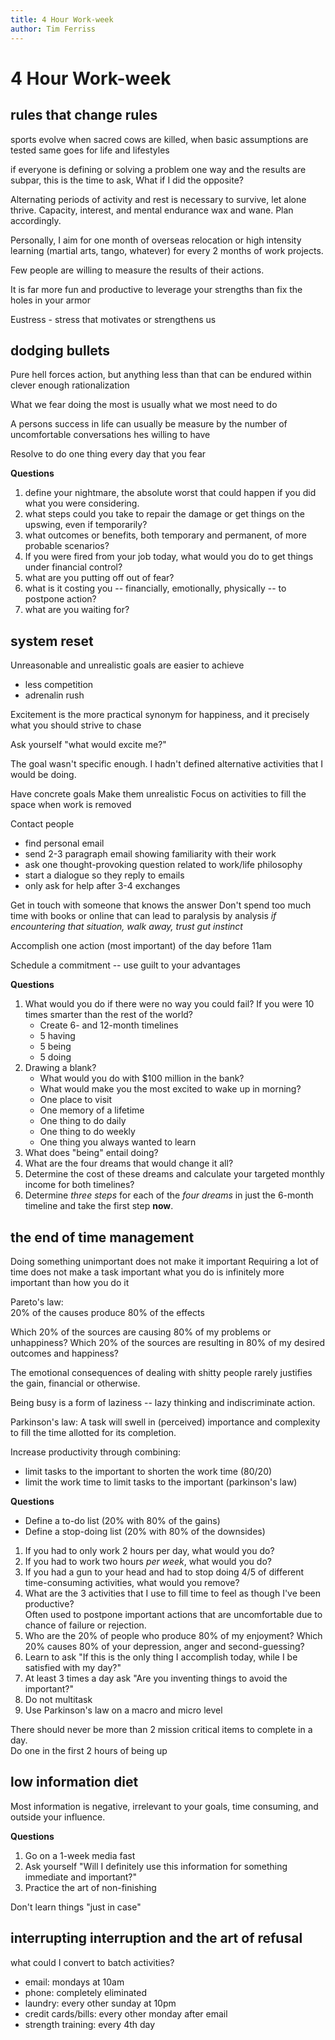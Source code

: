 ```yaml
---
title: 4 Hour Work-week
author: Tim Ferriss
---
```


# 4 Hour Work-week

## rules that change rules

sports evolve when sacred cows are killed, when basic assumptions are tested
same goes for life and lifestyles

if everyone is defining or solving a problem one way and the results are subpar, this is the time to ask, What if I did the opposite?

Alternating periods of activity and rest is necessary to survive, let alone thrive. Capacity, interest, and mental endurance wax and wane. Plan accordingly.

Personally, I aim for one month of overseas relocation or high intensity learning (martial arts, tango, whatever) for every 2 months of work projects.

Few people are willing to measure the results of their actions.

It is far more fun and productive to leverage your strengths than fix the holes in your armor

Eustress - stress that motivates or strengthens us

## dodging bullets

Pure hell forces action, but anything less than that can be endured within clever enough rationalization

What we fear doing the most is usually what we most need to do

A persons success in life can usually be measure by the number of uncomfortable conversations hes willing to have

Resolve to do one thing every day that you fear

__Questions__

1. define your nightmare, the absolute worst that could happen if you did what you were considering.
1. what steps could you take to repair the damage or get things on the upswing, even if temporarily?
1. what outcomes or benefits, both temporary and permanent, of more probable scenarios?
1. If you were fired from your job today, what would you do to get things under financial control?
1. what are you putting off out of fear?
1. what is it costing you -- financially, emotionally, physically -- to postpone action?
1. what are you waiting for?

## system reset

Unreasonable and unrealistic goals are easier to achieve
- less competition
- adrenalin rush

Excitement is the more practical synonym for happiness, and it precisely what you should strive to chase

Ask yourself "what would excite me?"

The goal wasn't specific enough. I hadn't defined alternative activities that I would be doing.

Have concrete goals
Make them unrealistic
Focus on activities to fill the space when work is removed

Contact people
- find personal email
- send 2-3 paragraph email showing familiarity with their work
- ask one thought-provoking question related to work/life philosophy
- start a dialogue so they reply to emails
- only ask for help after 3-4 exchanges

Get in touch with someone that knows the answer
Don't spend too much time with books or online that can lead to paralysis by analysis
_if encountering that situation, walk away, trust gut instinct_

Accomplish one action (most important) of the day before 11am

Schedule a commitment -- use guilt to your advantages

__Questions__

1. What would you do if there were no way you could fail?  If you were 10 times smarter than the rest of the world?
    - Create 6- and 12-month timelines
    - 5 having
    - 5 being
    - 5 doing
1. Drawing a blank?
    - What would you do with $100 million in the bank?
    - What would make you the most excited to wake up in morning?
    - One place to visit
    - One memory of a lifetime
    - One thing to do daily
    - One thing to do weekly
    - One thing you always wanted to learn
1. What does "being" entail doing?
1. What are the four dreams that would change it all?
1. Determine the cost of these dreams and calculate your targeted monthly income for both timelines?
1. Determine _three steps_ for each of the _four dreams_ in just the 6-month timeline and take the first step __now__.

## the end of time management

Doing something unimportant does not make it important
Requiring a lot of time does not make a task important
what you do is infinitely more important than how you do it

Pareto's law:  
20% of the causes produce 80% of the effects

Which 20% of the sources are causing 80% of my problems or unhappiness? 
Which 20% of the sources are resulting in 80% of my desired outcomes and happiness?

The emotional consequences of dealing with shitty people rarely justifies the gain, financial or otherwise.

Being busy is a form of laziness -- lazy thinking and indiscriminate action.

Parkinson's law:
A task will swell in (perceived) importance and complexity to fill the time allotted for its completion.

Increase productivity through combining:

- limit tasks to the important to shorten the work time (80/20)
- limit the work time to limit tasks to the important (parkinson's law)

__Questions__

- Define a to-do list (20% with 80% of the gains)
- Define a stop-doing list (20% with 80% of the downsides)

1. If you had to only work 2 hours per day, what would you do?
1. If you had to work two hours _per week_, what would you do?
1. If you had a gun to your head and had to stop doing 4/5 of different time-consuming activities, what would you remove?
1. What are the 3 activities that I use to fill time to feel as though I've been productive?  
    Often used to postpone important actions that are uncomfortable due to chance
    of failure or rejection.
1. Who are the 20% of people who produce 80% of my enjoyment?  Which 20% causes 80% of your depression, anger and second-guessing?
1. Learn to ask "If this is the only thing I accomplish today, while I be satisfied with my day?"
1. At least 3 times a day ask "Are you inventing things to avoid the important?"
1. Do not multitask
1. Use Parkinson's law on a macro and micro level

There should never be more than 2 mission critical items to complete in a day.  
Do one in the first 2 hours of being up

## low information diet

Most information is negative, irrelevant to your goals, time consuming, and outside your influence.

__Questions__

1. Go on a 1-week media fast
1. Ask yourself "Will I definitely use this information for something immediate and important?"
1. Practice the art of non-finishing

Don't learn things "just in case"

## interrupting interruption and the art of refusal

what could I convert to batch activities?

- email: mondays at 10am
- phone: completely eliminated
- laundry: every other sunday at 10pm
- credit cards/bills: every other monday after email
- strength training: every 4th day